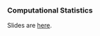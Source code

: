 ### Computational Statistics

Slides are [here](https://www.stats.ox.ac.uk/~rebeschi/teaching/AdvSim/18/index.html).